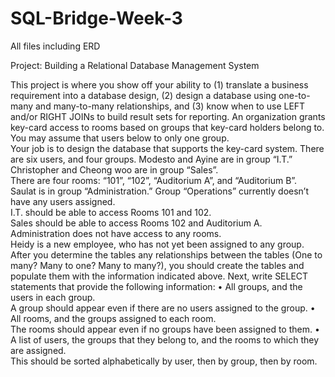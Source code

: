 # SQL-Bridge-Week-3
All files including ERD

Project: Building a Relational Database Management System 
 
This project is where you show off your ability to 
(1) translate a business requirement into a database design, 
(2) design a database using one-to-many and many-to-many relationships, and 
(3) know when to use LEFT and/or RIGHT JOINs to build result sets for reporting. 
An organization grants key-card access to rooms based on groups that key-card holders belong to.  
You may assume that users below to only one group.  
Your job is to design the database that supports the key-card system. 
There are six users, and four groups.  Modesto and Ayine are in group “I.T.”  
Christopher and Cheong woo are in group “Sales”.  
There are four rooms:  “101”, “102”, “Auditorium A”, and “Auditorium B”.   
Saulat is in group “Administration.”  Group “Operations” currently doesn’t have any users assigned.    
I.T. should be able to access Rooms 101 and 102.  
Sales should be able to access Rooms 102 and Auditorium A.  
Administration does not have access to any rooms.  
Heidy is a new employee, who has not yet been assigned to any group. 
After you determine the tables any relationships between the tables 
(One to many? Many to one? Many to many?), 
you should create the tables and populate them with the information indicated above. 
Next, write SELECT statements that provide the following information: 
• All groups, and the users in each group.  
A group should appear even if there are no users assigned to the group. 
• All rooms, and the groups assigned to each room.  
The rooms should appear even if no groups have been assigned to them. 
• A list of users, the groups that they belong to, and the rooms to which they are assigned.  
This should be sorted alphabetically by user, then by group, then by room. 
